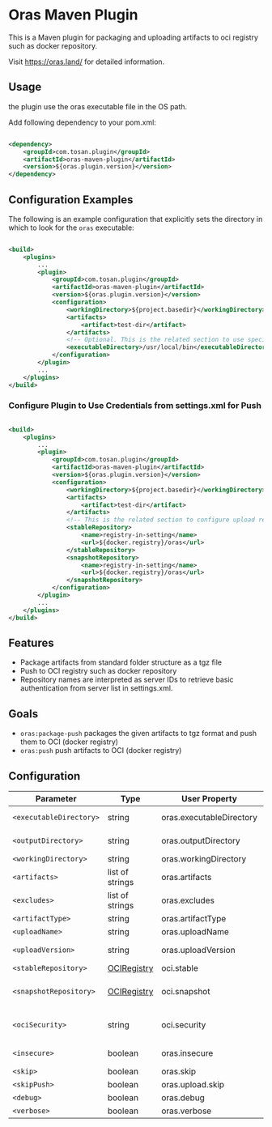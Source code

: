 # Oras Maven Plugin

This is a Maven plugin for packaging and uploading artifacts to oci registry such as docker repository.

Visit <https://oras.land/> for detailed information.

## Usage

the plugin use the oras executable file in the OS path.

Add following dependency to your pom.xml:

```xml

<dependency>
    <groupId>com.tosan.plugin</groupId>
    <artifactId>oras-maven-plugin</artifactId>
    <version>${oras.plugin.version}</version>
</dependency>
```

## Configuration Examples

The following is an example configuration that explicitly sets the directory in which to look for the `oras` executable:

```xml

<build>
    <plugins>
        ...
        <plugin>
            <groupId>com.tosan.plugin</groupId>
            <artifactId>oras-maven-plugin</artifactId>
            <version>${oras.plugin.version}</version>
            <configuration>
                <workingDirectory>${project.basedir}</workingDirectory>
                <artifacts>
                    <artifact>test-dir</artifact>
                </artifacts>
                <!-- Optional. This is the related section to use specific oras binary -->
                <executableDirectory>/usr/local/bin</executableDirectory>
            </configuration>
        </plugin>
        ...
    </plugins>
</build>
```

### Configure Plugin to Use Credentials from settings.xml for Push

```xml

<build>
    <plugins>
        ...
        <plugin>
            <groupId>com.tosan.plugin</groupId>
            <artifactId>oras-maven-plugin</artifactId>
            <version>${oras.plugin.version}</version>
            <configuration>
                <workingDirectory>${project.basedir}</workingDirectory>
                <artifacts>
                    <artifact>test-dir</artifact>
                </artifacts>
                <!-- This is the related section to configure upload repos -->
                <stableRepository>
                    <name>registry-in-setting</name>
                    <url>${docker.registry}/oras</url>
                </stableRepository>
                <snapshotRepository>
                    <name>registry-in-setting</name>
                    <url>${docker.registry}/oras</url>
                </snapshotRepository>
            </configuration>
        </plugin>
        ...
    </plugins>
</build>
```

## Features

- Package artifacts from standard folder structure as a tgz file
- Push to OCI registry such as docker repository
- Repository names are interpreted as server IDs to retrieve basic authentication from server list in settings.xml.

## Goals

- `oras:package-push` packages the given artifacts to tgz format and push them to OCI (docker registry)
- `oras:push` push artifacts to OCI (docker registry)

## Configuration

| Parameter               | Type                                                                     | User Property            | Required | Description                                                                                                                               |
|-------------------------|--------------------------------------------------------------------------|--------------------------|----------|-------------------------------------------------------------------------------------------------------------------------------------------|
| `<executableDirectory>` | string                                                                   | oras.executableDirectory | false    | directory of your oras installation (default:OS PATH)                                                                                     |
| `<outputDirectory>`     | string                                                                   | oras.outputDirectory     | false    | artifacts output directory (default: `${project.build.directory}/oras`)                                                                   |
| `<workingDirectory>`    | string                                                                   | oras.workingDirectory    | true     | root directory of your artifacts                                                                                                          |
| `<artifacts>`           | list of strings                                                          | oras.artifacts           | true     | list of artifacts to include.                                                                                                             |
| `<excludes>`            | list of strings                                                          | oras.excludes            | false    | list of artifacts to exclude.                                                                                                             |
| `<artifactType>`        | string                                                                   | oras.artifactType        | false    | artifact type.                                                                                                                            |
| `<uploadName>`          | string                                                                   | oras.uploadName          | false    | The name of the app to be upload.                                                                                                         |
| `<uploadVersion>`       | string                                                                   | oras.uploadVersion       | false    | The version of the app to be upload.                                                                                                      |
| `<stableRepository>`    | [OCIRegistry](src/main/java/com/tosan/plugin/oras/util/OCIRegistry.java) | oci.stable               | true     | Upload registry for stable artifacts                                                                                                      |
| `<snapshotRepository>`  | [OCIRegistry](src/main/java/com/tosan/plugin/oras/util/OCIRegistry.java) | oci.snapshot             | false    | Upload registry for snapshot artifacts (determined by version postfix 'SNAPSHOT')                                                         |
| `<ociSecurity>`         | string                                                                   | oci.security             | false    | path to your [settings-security.xml](https://maven.apache.org/guides/mini/guide-encryption.html) (default: `~/.m2/settings-security.xml`) |
| `<insecure>`            | boolean                                                                  | oras.insecure            | false    | allow connections to SSL registry without certs (default: `false`)                                                                        |
| `<skip>`                | boolean                                                                  | oras.skip                | false    | skip plugin execution                                                                                                                     |
| `<skipPush>`            | boolean                                                                  | oras.upload.skip         | false    | skip push to goals                                                                                                                        |
| `<debug>`               | boolean                                                                  | oras.debug               | false    | debug mode (default: `false`)                                                                                                             |
| `<verbose>`             | boolean                                                                  | oras.verbose             | false    | verbose output (default: `false`)                                                                                                         |
